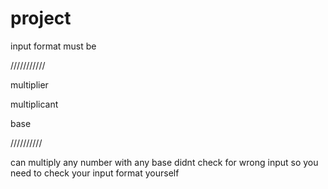 # project
input format must be

///////////

multiplier

multiplicant

base

//////////

can multiply any number with any base didnt check for wrong input so you need to check your input format yourself

